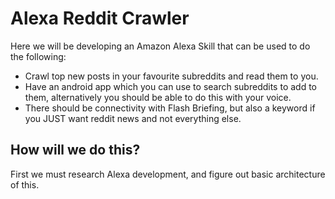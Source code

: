 # Alexa Reddit Crawler #

Here we will be developing an Amazon Alexa Skill that can be used to do the following:

* Crawl top new posts in your favourite subreddits and read them to you.
* Have an android app which you can use to search subreddits to add to them, alternatively you should be able to do this with your voice.
* There should be connectivity with Flash Briefing, but also a keyword if you JUST want reddit news and not everything else.

## How will we do this? ##

First we must research Alexa development, and figure out basic architecture of this.

